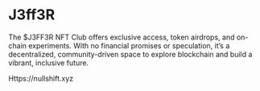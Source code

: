 # J3ff3R
The $J3FF3R NFT Club offers exclusive access, token airdrops, and on-chain experiments. With no financial promises or speculation, it’s a decentralized, community-driven space to explore blockchain and build a vibrant, inclusive future.

Https://nullshift.xyz
